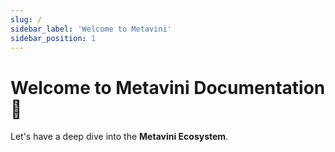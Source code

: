 ```yaml
---
slug: /
sidebar_label: 'Welcome to Metavini'
sidebar_position: 1
---
```


# Welcome to Metavini Documentation 🍷

Let's have a deep dive into the **Metavini Ecosystem**.

